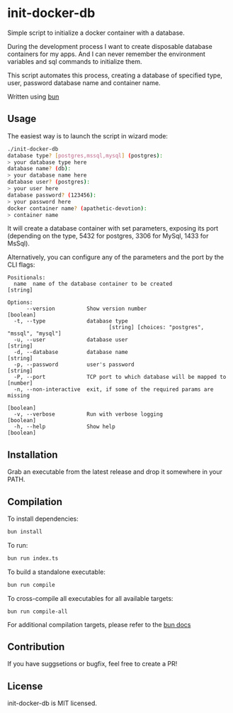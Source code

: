 # init-docker-db

Simple script to initialize a docker container with a database.

During the development process I want to create disposable database containers for my apps.
And I can never remember the environment variables and sql commands to initialize them.

This script automates this process, creating a database of specified type, user, password
database name and container name.

Written using [bun](https://bun.sh/)

## Usage

The easiest way is to launch the script in wizard mode:

```bash
./init-docker-db
database type? [postgres,mssql,mysql] (postgres):
> your database type here
database name? (db):
> your database name here
database user? (postgres):
> your user here
database password? (123456):
> your password here
docker container name? (apathetic-devotion):
> container name
```

It will create a database container with set parameters, exposing its port (depending
on the type, 5432 for postgres, 3306 for MySql, 1433 for MsSql).

Alternatively, you can configure any of the parameters and the port by the CLI
flags:

```
Positionals:
  name  name of the database container to be created                    [string]

Options:
      --version          Show version number                           [boolean]
  -t, --type             database type
                                [string] [choices: "postgres", "mssql", "mysql"]
  -u, --user             database user                                  [string]
  -d, --database         database name                                  [string]
  -p, --password         user's password                                [string]
  -P, --port             TCP port to which database will be mapped to   [number]
  -n, --non-interactive  exit, if some of the required params are missing
                                                                       [boolean]
  -v, --verbose          Run with verbose logging                      [boolean]
  -h, --help             Show help                                     [boolean]
```

## Installation

Grab an executable from the latest release and drop it somewhere in your PATH.

## Compilation

To install dependencies:

```bash
bun install
```

To run:

```bash
bun run index.ts
```

To build a standalone executable:

```bash
bun run compile
```

To cross-compile all executables for all available targets:

```base
bun run compile-all
```

For additional compilation targets, please refer to the [bun docs](https://bun.sh/docs/bundler/executables#cross-compile-to-other-platforms)

## Contribution

If you have suggsetions or bugfix, feel free to create a PR!

## License

init-docker-db is MIT licensed.
